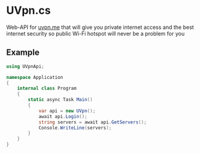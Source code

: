 # UVpn.cs
Web-API for [uvpn.me](https://uvpn.me) that will give you private internet access and the best internet security so public Wi-Fi hotspot will never be a problem for you

## Example
```cs
using UVpnApi;

namespace Application
{
    internal class Program
    {
        static async Task Main()
        {
            var api = new UVpn();
            await api.Login();
            string servers = await api.GetServers();
            Console.WriteLine(servers);
        }
    }
}
```
